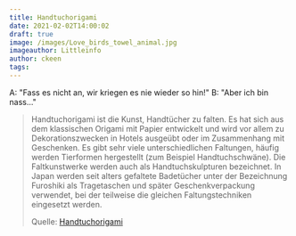 ```yaml
---
title: Handtuchorigami
date: 2021-02-02T14:00:02
draft: true
image: /images/Love_birds_towel_animal.jpg
imageauthor: Littleinfo
author: ckeen
tags: 
---
```


A: "Fass es nicht an, wir kriegen es nie wieder so hin!"
B: "Aber ich bin nass..."

> Handtuchorigami ist die Kunst, Handtücher zu falten. Es hat sich aus dem
> klassischen Origami mit Papier entwickelt und wird vor allem zu
> Dekorationszwecken in Hotels ausgeübt oder im Zusammenhang mit Geschenken. Es
> gibt sehr viele unterschiedlichen Faltungen, häufig werden Tierformen
> hergestellt (zum Beispiel Handtuchschwäne). Die Faltkunstwerke werden auch als
> Handtuchskulpturen bezeichnet. In Japan werden seit alters gefaltete
> Badetücher unter der Bezeichnung Furoshiki als Tragetaschen und später
> Geschenkverpackung verwendet, bei der teilweise die gleichen Faltungstechniken
> eingesetzt werden.
>
> Quelle: [Handtuchorigami](https://de.wikipedia.org/wiki/Handtuchorigami)
